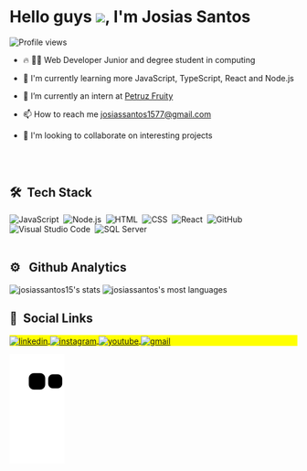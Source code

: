 <h1 align="left">Hello guys <img src="https://raw.githubusercontent.com/kaueMarques/kaueMarques/master/hi.gif" width="30px">, I'm Josias Santos</h1>
<p align="left"> <img src="https://komarev.com/ghpvc/?username=josiassantos15&color=yellow" alt="Profile views" /> </p>

- 🔥 👨‍🎓 Web Developer Junior and degree student in computing

- 🌱 I'm currently learning more JavaScript, TypeScript, React and Node.js

- 🔭 I’m currently an intern at [Petruz Fruity](http://petruz.com/en)

- 📫 How to reach me josiassantos1577@gmail.com

- 👯 I'm looking to collaborate on interesting projects

<br><br>

## 🛠 &nbsp;Tech Stack

![JavaScript](https://img.shields.io/badge/-JavaScript-05122A?style=flat&logo=javascript)&nbsp;
![Node.js](https://img.shields.io/badge/-Node.js-05122A?style=flat&logo=node.js)&nbsp;
![HTML](https://img.shields.io/badge/-HTML-05122A?style=flat&logo=HTML5)&nbsp;
![CSS](https://img.shields.io/badge/-CSS-05122A?style=flat&logo=CSS3&logoColor=1572B6)&nbsp;
![React](https://img.shields.io/badge/-React-05122A?style=flat&logo=react)&nbsp;
![GitHub](https://img.shields.io/badge/-GitHub-05122A?style=flat&logo=github)&nbsp;
![Visual Studio Code](https://img.shields.io/badge/-Visual%20Studio%20Code-05122A?style=flat&logo=visual-studio-code&logoColor=007ACC)&nbsp;
![SQL Server](https://img.shields.io/badge/-Microsoft%20Sql%20Server-05122A?style=flat&logo=microsoft-sql-server)&nbsp;
<br><br>

## ⚙️ &nbsp; Github Analytics

<p align="left">
<img width="430rem" src="https://github-readme-stats.vercel.app/api?username=josiassantos15&show_icons=true&theme=vision-friendly-dark" alt="josiassantos15's stats"/>

<img width="430rem" src="https://github-readme-stats.vercel.app/api/top-langs/?username=josiassantos15&layout=compact&theme=vision-friendly-dark" alt="josiassantos's most languages"/>
</p>  

 ## 👨 &nbsp;Social Links

<p align="left" style="background:yellow">
<a href="https://www.linkedin.com/in/josias-santos-265319179" target="_blank">
  <img align="center" src="https://img.shields.io/badge/Josias%20Santos-05122A?style=flat&logo=linkedin" alt="linkedin"/>
</a>
<a href="https://https://www.instagram.com/josias1577" target="_blank">
 <img align="center" src="https://img.shields.io/badge/-Josias%20Santos-05122A?style=flat&logo=instagram" alt="instagram"/>
</a>
<a href="https://www.youtube.com/channel/UCHHCSjD9nFsGJ7U6LRm9FSw"_blank">
 <img align="center" src="https://img.shields.io/badge/-Josias%20Santos-05122A?style=flat&logo=youtube" alt="youtube"/>
</a>
 <a href="mailto:josiassantos1577@gmail.com"_blank">
 <img align="center" src="https://img.shields.io/badge/-Josias%20Santos-05122A?style=flat&logo=gmail" alt="gmail"/>
</a>

 ![Snake animation](https://github.com/josiassantos15/josiassantos15/blob/output/github-contribution-grid-snake.svg)
 
</p>
 
<!--
**josiassantos15/josiassantos15** is a ✨ _special_ ✨ repository because its `README.md` (this file) appears on your GitHub profile.

Here are some ideas to get you started:

- 🔭 I’m currently working on ...
- 🌱 I’m currently learning ...
- 👯 I’m looking to collaborate on ...
- 🤔 I’m looking for help with ...
- 💬 Ask me about ...
- 📫 How to reach me: ...
- 😄 Pronouns: ...
- ⚡ Fun fact: ...
-->
